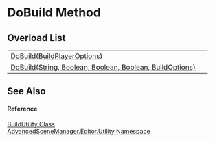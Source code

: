 # DoBuild Method


## Overload List
<table>
<tr>
<td><a href="M_AdvancedSceneManager_Editor_Utility_BuildUtility_DoBuild_1">DoBuild(BuildPlayerOptions)</a></td>
<td> </td></tr>
<tr>
<td><a href="M_AdvancedSceneManager_Editor_Utility_BuildUtility_DoBuild">DoBuild(String, Boolean, Boolean, Boolean, BuildOptions)</a></td>
<td> </td></tr>
</table>

## See Also


#### Reference
<a href="T_AdvancedSceneManager_Editor_Utility_BuildUtility">BuildUtility Class</a>  
<a href="N_AdvancedSceneManager_Editor_Utility">AdvancedSceneManager.Editor.Utility Namespace</a>  
